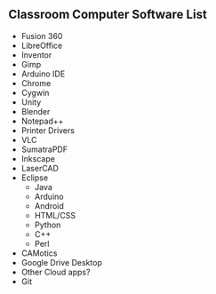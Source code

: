 ## Classroom Computer Software List

- Fusion 360
- LibreOffice
- Inventor
- Gimp
- Arduino IDE
- Chrome
- Cygwin
- Unity
- Blender
- Notepad++
- Printer Drivers
- VLC
- SumatraPDF
- Inkscape
- LaserCAD
- Eclipse
	- Java
	- Arduino
	- Android
	- HTML/CSS
	- Python
	- C++
	- Perl
- CAMotics
- Google Drive Desktop
- Other Cloud apps?
- Git

